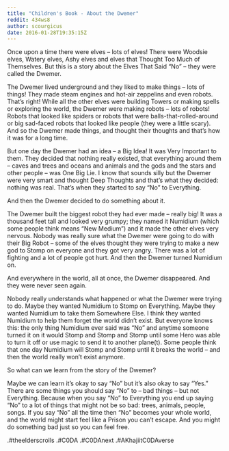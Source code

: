 ```yaml
---
title: "Children's Book - About the Dwemer"
reddit: 434ws8
author: scourgicus
date: 2016-01-28T19:35:15Z
---
```


Once upon a time there were elves – lots of elves! There were Woodsie elves, Watery elves, Ashy elves and elves that Thought Too Much of Themselves. But this is a story about the Elves That Said “No” – they were called the Dwemer.

The Dwemer lived underground and they liked to make things – lots of things! They made steam engines and hot-air zeppelins and even robots. That’s right! While all the other elves were building Towers or making spells or exploring the world, the Dwemer were making robots – lots of robots! Robots that looked like spiders or robots that were balls-that-rolled-around or big sad-faced robots that looked like people (they were a little scary). And so the Dwemer made things, and thought their thoughts and that’s how it was for a long time.

But one day the Dwemer had an idea – a Big Idea! It was Very Important to them. They decided that nothing really existed, that everything around them – caves and trees and oceans and animals and the gods and the stars and other people – was One Big Lie. I know that sounds silly but the Dwemer were very smart and thought Deep Thoughts and that’s what they decided: nothing was real. That’s when they started to say “No” to Everything.

And then the Dwemer decided to do something about it.

The Dwemer built the biggest robot they had ever made – really big! It was a thousand feet tall and looked very grumpy; they named it Numidium (which some people think means “New Medium”) and it made the other elves very nervous. Nobody was really sure what the Dwemer were going to do with their Big Robot – some of the elves thought they were trying to make a new god to Stomp on everyone and they got very angry. There was a lot of fighting and a lot of people got hurt. And then the Dwemer turned Numidium on.

And everywhere in the world, all at once, the Dwemer disappeared. And they were never seen again.

Nobody really understands what happened or what the Dwemer were trying to do. Maybe they wanted Numidium to Stomp on Everything. Maybe they wanted Numidium to take them Somewhere Else. I think they wanted Numidium to help them forget the world didn’t exist. But everyone knows this: the only thing Numidium ever said was “No” and anytime someone turned it on it would Stomp and Stomp and Stomp until some Hero was able to turn it off or use magic to send it to another plane(t). Some people think that one day Numidium will Stomp and Stomp until it breaks the world – and then the world really won’t exist anymore.

So what can we learn from the story of the Dwemer?

Maybe we can learn it’s okay to say “No” but it’s also okay to say “Yes.” There are some things you should say “No” to – bad things – but not Everything. Because when you say “No” to Everything you end up saying “No” to a lot of things that might not be so bad: trees, animals, people, songs. If you say “No” all the time then “No” becomes your whole world, and the world might start feel like a Prison you can’t escape. And you might do something bad just so you can feel free.

.‪#‎theelderscrolls‬
.‪#‎C0DA‬
.‪#‎C0DAnext‬
.‪#‎AKhajiitC0DAverse‬
